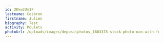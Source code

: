 ```yaml
---
id: 2Kkw2Um1F
lastname: Cesbron
firstname: Julien
biography: Test
activity: Poulets
photoUrl: /uploads/images/depositphotos_1603378-stock-photo-man-with-fork-on-white.jpg
---
```

